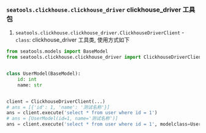 ### `seatools.clickhouse.clickhouse_driver` clickhouse_driver 工具包
1. `seatools.clickhouse.clickhouse_driver.ClickhouseDriverClient` - `class`: clickhouse_driver 工具类, 使用方式如下

```python
from seatools.models import BaseModel
from seatools.clickhouse.clickhouse_driver import ClickhouseDriverClient


class UserModel(BaseModel):
    id: int
    name: str


client = ClickhouseDriverClient(...)
# ans = [{'id': 1, 'name': '测试名称'}]
ans = client.execute('select * from user where id = 1')
# ans = [UserModel(id=1, name='测试名称')]
ans = client.execute('select * from user where id = 1', modelclass=UserModel)
```
